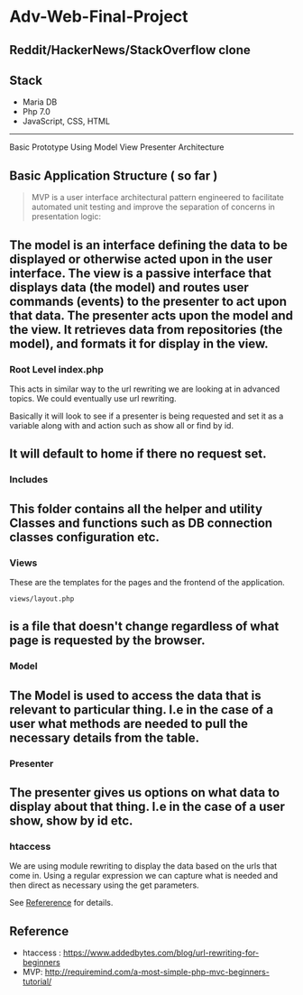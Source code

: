# Adv-Web-Final-Project

## Reddit/HackerNews/StackOverflow clone

## Stack

- Maria DB
- Php 7.0
- JavaScript, CSS, HTML

---------------------------------------------------------
Basic Prototype Using Model View Presenter Architecture

## Basic Application Structure ( so far )

> MVP is a user interface architectural pattern engineered to facilitate automated unit testing and improve the separation of concerns in presentation logic:

The model is an interface defining the data to be displayed or otherwise acted upon in the user interface.
The view is a passive interface that displays data (the model) and routes user commands (events) to the presenter to act upon that data.
The presenter acts upon the model and the view. It retrieves data from repositories (the model), and formats it for display in the view.
---------------------------------------------------------
### Root Level index.php

This acts in similar way to the url rewriting we are looking at in advanced topics. We could eventually use url rewriting.

Basically it will look to see if a presenter is being requested and set it as a variable along with and action such as show all or find by id.

It will default to home if there no request set.
---------------------------------------------------------
### Includes

This folder contains all the helper and utility Classes and functions such as DB connection classes configuration etc.
---------------------------------------------------------
### Views

These are the templates for the pages and the frontend of the application.

`views/layout.php`

is a file that doesn't change regardless of what page is requested by the browser.
---------------------------------------------------------
### Model
 The Model is used to access the data that is relevant to particular thing. I.e in the case of a user what methods are needed to pull the necessary details from the table.
---------------------------------------------------------
### Presenter
The presenter gives us options on what data to display about that thing. I.e in the case of a user show, show by id etc.
---------------------------------------------------------
### htaccess
We are using module rewriting to display the data based on the urls that come in. Using a regular expression we can capture what is needed and then direct as necessary using the get parameters.

See [Refererence](#ref) for details.

<a name="ref"></a>

## Reference
- htaccess : https://www.addedbytes.com/blog/url-rewriting-for-beginners
- MVP: http://requiremind.com/a-most-simple-php-mvc-beginners-tutorial/